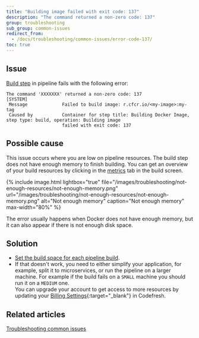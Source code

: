 ```yaml
---
title: "Building image failed with exit code: 137"
description: "The command returned a non-zero code: 137"
group: troubleshooting
sub_group: common-issues
redirect_from:
  - /docs/troubleshooting/common-issues/error-code-137/
toc: true
---
```


## Issue
[Build step]({{site.baseurl}}/docs/pipelines/steps/build/) in pipeline fails with the following error:

```
The command 'XXXXXXX' returned a non-zero code: 137                                                          
[SYSTEM]                                                                                                                                  
 Message             Failed to build image: r.cfcr.io/<my-image>:my-tag                    
 Caused by           Container for step title: Building Docker Image, step type: build, operation: Building image                         
                     failed with exit code: 137 
```

## Possible cause

This issue occurs where you are low on pipeline resources. The build step does not have enough memory to finish building. You can get an overview of your build resources by clicking in the [metrics]({{site.baseurl}}/docs/configure-ci-cd-pipeline/monitoring-pipelines/#viewing-pipeline-metrics) tab in the build screen.

{% include image.html 
lightbox="true" 
file="/images/troubleshooting/not-enough-resources/not-enough-memory.png" 
url="/images/troubleshooting/not-enough-resources/not-enough-memory.png" 
alt="Not enough memory" 
caption="Not enough memory" 
max-width="80%" 
%}

The error usually happens when Docker does not have enough memory, but it can also appear if there is not enough disk space.

## Solution

* [Set the build space for each pipeline build]({{site.baseurl}}/docs/pipelines/#runtime).
* If that doesn't work, you need to either simplify your application, for example, split it to microservices, or run the pipeline on a larger machine. For example if the build fails on a `SMALL` machine you should run it on a `MEDIUM`  one.  
  You can upgrade your account to get access to more resources by updating your [Billing Settings](https://g.codefresh.io/account-admin/billing/){:target="\_blank"} in Codefresh.



## Related articles
[Troubleshooting common issues]({{site.baseurl}}/docs/troubleshooting/common-issues)



